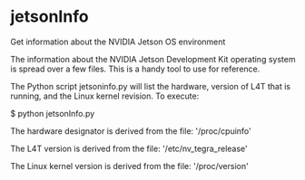 # jetsonInfo
Get information about the NVIDIA Jetson OS environment

The information about the NVIDIA Jetson Development Kit operating system is spread over a few files. This is a handy tool to use for reference.

The Python script jetsoninfo.py will list the hardware, version of L4T that is running, and the Linux kernel revision. To execute:

$ python jetsonInfo.py

The hardware designator is derived from the file: '/proc/cpuinfo'

The L4T version is derived from the file: '/etc/nv_tegra_release'

The Linux kernel version is derived from the file: '/proc/version'
